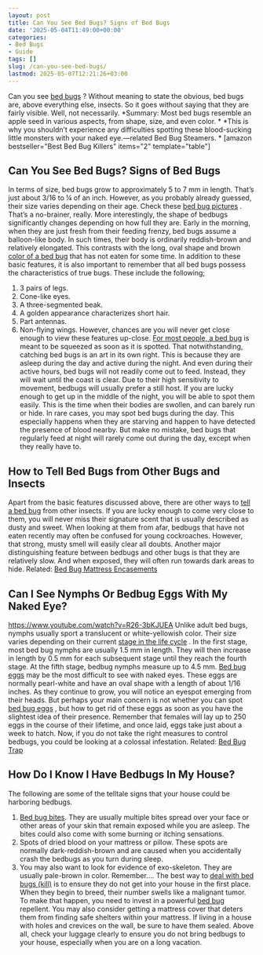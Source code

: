 ```yaml
---
layout: post
title: Can You See Bed Bugs? Signs of Bed Bugs
date: '2025-05-04T11:49:00+00:00'
categories:
- Bed Bugs
- Guide
tags: []
slug: /can-you-see-bed-bugs/
lastmod: 2025-05-07T12:21:26+03:00
---
```


Can you see
[bed bugs](https://ento.psu.edu/extension/factsheets/bed-bugs)
? Without meaning to state the obvious, bed bugs are, above everything else, insects. So it goes without saying that they are fairly visible. Well, not necessarily.
*Summary: Most bed bugs resemble an apple seed in various aspects, from shape, size, and even color. *
*This is why you shouldn’t experience any difficulties spotting these blood-sucking little monsters with your naked eye.—related Bed Bug Steamers. *
[amazon bestseller="Best Bed Bug Killers" items="2" template="table"]
## Can You See Bed Bugs? Signs of Bed Bugs
In terms of size, bed bugs grow to approximately 5 to 7 mm in length. That’s just about 3/16 to ¼ of an inch. However, as you probably already guessed, their size varies depending on their age. Check these
[bed bug pictures](https://pestpolicy.com/pictures-of-bed-bugs/)
.
That’s a no-brainer, really. More interestingly, the shape of bedbugs significantly changes depending on how full they are. Early in the morning, when they are just fresh from their feeding frenzy, bed bugs assume a balloon-like body.
In such times, their body is ordinarily reddish-brown and relatively elongated. This contrasts with the long, oval shape and brown
[color of a bed bug](https://pestpolicy.com/baby-bed-bugs/)
that has not eaten for some time.
In addition to these basic features, it is also important to remember that all bed bugs possess the characteristics of true bugs.
These include the following;
1. 3 pairs of legs.
2. Cone-like eyes.
3. A three-segmented beak.
4. A golden appearance characterizes short hair.
5. Part antennas.
6. Non-flying wings.
However, chances are you will never get close enough to view these features up-close.
[For most people, a bed bug](https://pestpolicy.com/what-causes-bed-bugs/)
is meant to be squeezed as soon as it is spotted.
That notwithstanding, catching bed bugs is an art in its own right. This is because they are asleep during the day and active during the night.
And even during their active hours, bed bugs will not readily come out to feed. Instead, they will wait until the coast is clear. Due to their high sensitivity to movement, bedbugs will usually prefer a still host.
If you are lucky enough to get up in the middle of the night, you will be able to spot them easily. This is the time when their bodies are swollen, and can barely run or hide.
In rare cases, you may spot bed bugs during the day. This especially happens when they are starving and happen to have detected the presence of blood nearby.
But make no mistake, bed bugs that regularly feed at night will rarely come out during the day, except when they really have to.
## How to Tell Bed Bugs from Other Bugs and Insects
Apart from the basic features discussed above, there are other ways to
[tell a bed bug](https://pestpolicy.com/bed-bugs-vs-ants/)
from other insects. If you are lucky enough to come very close to them, you will never miss their signature scent that is usually described as dusty and sweet.
When looking at them from afar, bedbugs that have not eaten recently may often be confused for young cockroaches. However, that strong, musty smell will easily clear all doubts.
Another major distinguishing feature between bedbugs and other bugs is that they are relatively slow. And when exposed, they will often run towards dark areas to hide.
Related:
[Bed Bug Mattress Encasements](https://pestpolicy.com/best-bed-bug-mattress-encasements/)
## Can I See Nymphs Or Bedbug Eggs With My Naked Eye?
https://www.youtube.com/watch?v=R26-3bKJUEA
Unlike adult bed bugs, nymphs usually sport a translucent or white-yellowish color. Their size varies depending on their current
[stage in the life cycle](https://pestpolicy.com/how-big-are-bed-bugs/)
. In the first stage, most bed bug nymphs are usually 1.5 mm in length.
They will then increase in length by 0.5 mm for each subsequent stage until they reach the fourth stage. At the fifth stage, bedbug nymphs measure up to 4.5 mm.
[Bed bug eggs](https://pestpolicy.com/bed-bug-eggs/)
may be the most difficult to see with naked eyes. These eggs are normally pearl-white and have an oval shape with a length of about 1/16 inches. As they continue to grow, you will notice an eyespot emerging from their heads.
But perhaps your main concern is not whether you can spot
[bed bug eggs](https://pestpolicy.com/how-to-kill-bed-bug-eggs/)
, but how to get rid of these eggs as soon as you have the slightest idea of their presence.
Remember that females will lay up to 250 eggs in the course of their lifetime, and once laid, eggs take just about a week to hatch. Now, if you do not take the right measures to control bedbugs, you could be looking at a colossal infestation.
Related:
[Bed Bug Trap](https://pestpolicy.com/best-bed-bug-traps/)
## How Do I Know I Have Bedbugs In My House?
The following are some of the telltale signs that your house could be harboring bedbugs.
1. [Bed bug bites](https://pestpolicy.com/how-long-do-bed-bug-bites-last/). They are usually multiple bites spread over your face or other areas of your skin that remain exposed while you are asleep. The bites could also come with some burning or itching sensations.
2. Spots of dried blood on your mattress or pillow. These spots are normally dark-reddish-brown and are caused when you accidentally crash the bedbugs as you turn during sleep.
3. You may also want to look for evidence of exo-skeleton. They are usually pale-brown in color.
Remember….
The best way to
[deal with bed bugs (kill)](https://pestpolicy.com/how-to-get-rid-of-bed-bugs-fast/)
is to ensure they do not get into your house in the first place. When they begin to breed, their number swells like a malignant tumor.
To make that happen, you need to invest in a powerful
[bed bug](https://pestpolicy.com/essential-oils-for-bed-bugs/)
repellent. You may also consider getting a mattress cover that deters them from finding safe shelters within your mattress.
If living in a house with holes and crevices on the wall, be sure to have them sealed. Above all, check your luggage clearly to ensure you do not bring bedbugs to your house, especially when you are on a long vacation.
